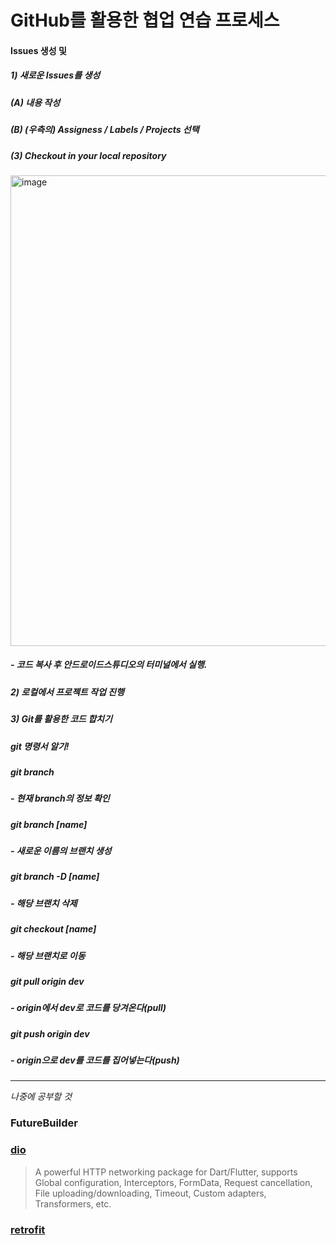 # GitHub를 활용한 협업 연습 프로세스

#### Issues 생성 및 
##### 1) 새로운 Issues를 생성
##### (A) 내용 작성
##### (B) (우측의) Assigness / Labels / Projects 선택
##### (3) Checkout in your local repository
<img width="753" alt="image" src="https://github.com/gyubit/TIL/assets/114902088/013d7712-ae1c-4362-bc56-2ad8783a08fb">

##### - 코드 복사 후 안드로이드스튜디오의 터미널에서 실행.
##### 2) 로컬에서 프로젝트 작업 진행
##### 3) Git를 활용한 코드 합치기
##### git 명령서 알기!
##### git branch
##### - 현재 branch의 정보 확인
##### git branch [name]
##### - 새로운 이름의 브랜치 생성
##### git branch -D [name]
##### - 해당 브랜치 삭제
##### git checkout [name]
##### - 해당 브랜치로 이동
##### git pull origin dev
##### - origin에서 dev로 코드를 당겨온다(pull)
##### git push origin dev
##### - origin으로 dev를 코드를 집어넣는다(push)


------------
_나중에 공부할 것_

### FutureBuilder

### [dio](https://pub.dev/packages/dio)
> A powerful HTTP networking package for Dart/Flutter, supports Global configuration, Interceptors, FormData, Request cancellation, File uploading/downloading, Timeout, Custom adapters, Transformers, etc.

### [retrofit](https://pub.dev/packages/retrofit)

